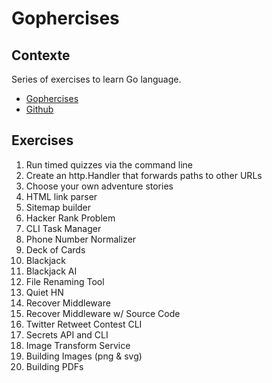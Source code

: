 # Gophercises

## Contexte
Series of exercises to learn Go language. <br>
- [Gophercises](https://courses.calhoun.io/courses/cor_gophercises)
- [Github](https://github.com/orgs/gophercises/repositories)

## Exercises
1. Run timed quizzes via the command line
2. Create an http.Handler that forwards paths to other URLs
3. Choose your own adventure stories
4. HTML link parser
5. Sitemap builder
6. Hacker Rank Problem
7. CLI Task Manager
8. Phone Number Normalizer
9. Deck of Cards
10. Blackjack
11. Blackjack AI
12. File Renaming Tool
13. Quiet HN
14. Recover Middleware
15. Recover Middleware w/ Source Code
16. Twitter Retweet Contest CLI
17. Secrets API and CLI
18. Image Transform Service
19. Building Images (png & svg)
20. Building PDFs
